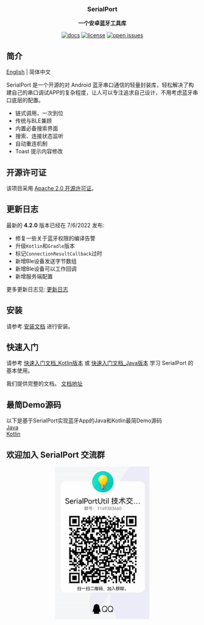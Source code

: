 <div align="center">
    <p>
    <h3>
      <b>
        SerialPort
      </b>
    </h3>
  </p>
  <p>
    <b>
      一个安卓蓝牙工具库
    </b>
  </p>
  <p>

[![docs](https://img.shields.io/badge/docs-latest-blue)](https://serialportsample.readthedocs.io/zh_CN/latest/)
[![license](https://img.shields.io/github/license/open-mmlab/mmdetection.svg)](https://github.com/Shanyaliux/SerialPortSample/blob/master/LICENSE)
[![open issues](https://isitmaintained.com/badge/open/open-mmlab/mmdetection.svg)](https://github.com/Shanyaliux/SerialPortSample/issues)
  <br />
</div>

## 简介
[English](README.md) | 简体中文

SerialPort 是一个开源的对 Android 蓝牙串口通信的轻量封装库，轻松解决了构建自己的串口调试APP的复杂程度，让人可以专注追求自己设计，不用考虑蓝牙串口底层的配置。

- 链式调用，一次到位
- 传统与BLE兼顾
- 内置必备搜索界面
- 搜索、连接状态监听
- 自动重连机制
- Toast 提示内容修改

## 开源许可证
该项目采用 [Apache 2.0 开源许可证](LICENSE)。

## 更新日志
最新的 **4.2.0** 版本已经在 7/6/2022 发布:  
- 修复一些关于蓝牙权限的编译告警
- 升级`Kotlin`和`Gradle`版本
- 标记`ConnectionResultCallback`过时
- 新增Ble设备发送字节数组
- 新增Ble设备可以工作回调
- 新增服务端配置

更多更新日志见: [更新日志](docs/zh_CN/changelog.md)

## 安装
请参考 [安装文档](docs/zh_CN/tutorials/install.md) 进行安装。

## 快速入门
请参考 [快速入门文档_Kotlin版本](docs/zh_CN/tutorials/getting_started_kotlin.md) 或 [快速入门文档_Java版本](docs/zh_CN/tutorials/getting_started_java.md) 学习 SerialPort 的基本使用。

我们提供完整的文档。 [文档地址](https://serialport.readthedocs.io/zh_CN/latest/)

## 最简Demo源码
以下是基于SerialPort实现蓝牙App的Java和Kotlin最简Demo源码  
[Java](https://gitee.com/Shanya/SerialPortDemoByJava)  
[Kotlin](https://gitee.com/Shanya/SerialPortDemoByKotlin)

## 欢迎加入 SerialPort 交流群
<div align="center">
<img src="docs/en/_static/image/qq.png" height="400" />
</div>
